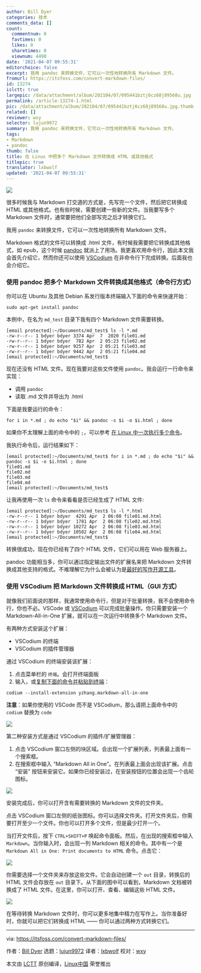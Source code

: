 ```yaml
---
author: Bill Dyer
categories: 技术
comments_data: []
count:
  commentnum: 0
  favtimes: 0
  likes: 0
  sharetimes: 0
  viewnum: 4490
date: '2021-04-07 09:55:31'
editorchoice: false
excerpt: 我用 pandoc 来转换文件，它可以一次性地转换所有 Markdown 文件。
fromurl: https://itsfoss.com/convert-markdown-files/
id: 13274
islctt: true
largepic: /data/attachment/album/202104/07/095441bztj6cz68j89568u.jpg
permalink: /article-13274-1.html
pic: /data/attachment/album/202104/07/095441bztj6cz68j89568u.jpg.thumb.jpg
related: []
reviewer: wxy
selector: lujun9972
summary: 我用 pandoc 来转换文件，它可以一次性地转换所有 Markdown 文件。
tags:
- Markdown
- pandoc
thumb: false
title: 在 Linux 中把多个 Markdown 文件转换成 HTML 或其他格式
titlepic: true
translator: lxbwolf
updated: '2021-04-07 09:55:31'
---
```


![](/data/attachment/album/202104/07/095441bztj6cz68j89568u.jpg)


很多时候我与 Markdown 打交道的方式是，先写完一个文件，然后把它转换成 HTML 或其他格式。也有些时候，需要创建一些新的文件。当我要写多个 Markdown 文件时，通常要把他们全部写完之后才转换它们。


我用 `pandoc` 来转换文件，它可以一次性地转换所有 Markdown 文件。


Markdown 格式的文件可以转换成 .html 文件，有时候我需要把它转换成其他格式，如 epub，这个时候 [pandoc](https://pandoc.org/) 就派上了用场。我更喜欢用命令行，因此本文我会首先介绍它，然而你还可以使用 [VSCodium](https://vscodium.com/) 在非命令行下完成转换。后面我也会介绍它。


### 使用 pandoc 把多个 Markdown 文件转换成其他格式（命令行方式）


你可以在 Ubuntu 及其他 Debian 系发行版本终端输入下面的命令来快速开始：



```
sudo apt-get install pandoc

```

本例中，在名为 `md_test` 目录下我有四个 Markdown 文件需要转换。



```
[email protected]:~/Documents/md_test$ ls -l *.md
-rw-r--r-- 1 bdyer bdyer 3374 Apr  7  2020 file01.md
-rw-r--r-- 1 bdyer bdyer  782 Apr  2 05:23 file02.md
-rw-r--r-- 1 bdyer bdyer 9257 Apr  2 05:21 file03.md
-rw-r--r-- 1 bdyer bdyer 9442 Apr  2 05:21 file04.md
[email protected]:~/Documents/md_test$

```

现在还没有 HTML 文件。现在我要对这些文件使用 `pandoc`。我会运行一行命令来实现：


* 调用 `pandoc`
* 读取 .md 文件并导出为 .html


下面是我要运行的命令：



```
for i in *.md ; do echo "$i" && pandoc -s $i -o $i.html ; done

```

如果你不太理解上面的命令中的 `;`，可以参考 [在 Linux 中一次执行多个命令](https://itsfoss.com/run-multiple-commands-linux/)。


我执行命令后，运行结果如下：



```
[email protected]:~/Documents/md_test$ for i in *.md ; do echo "$i" && pandoc -s $i -o $i.html ; done
file01.md
file02.md
file03.md
file04.md
[email protected]:~/Documents/md_test$

```

让我再使用一次 `ls` 命令来看看是否已经生成了 HTML 文件:



```
[email protected]:~/Documents/md_test$ ls -l *.html
-rw-r--r-- 1 bdyer bdyer  4291 Apr  2 06:08 file01.md.html
-rw-r--r-- 1 bdyer bdyer  1781 Apr  2 06:08 file02.md.html
-rw-r--r-- 1 bdyer bdyer 10272 Apr  2 06:08 file03.md.html
-rw-r--r-- 1 bdyer bdyer 10502 Apr  2 06:08 file04.md.html
[email protected]:~/Documents/md_test$

```

转换很成功，现在你已经有了四个 HTML 文件，它们可以用在 Web 服务器上。


pandoc 功能相当多，你可以通过指定输出文件的扩展名来把 Markdown 文件转换成其他支持的格式。不难理解它为什么会被认为是[最好的写作开源工具](https://itsfoss.com/open-source-tools-writers/)。


### 使用 VSCodium 把 Markdown 文件转换成 HTML（GUI 方式）


就像我们前面说的那样，我通常使用命令行，但是对于批量转换，我不会使用命令行，你也不必。VSCode 或 [VSCodium](https://itsfoss.com/vscodium/) 可以完成批量操作。你只需要安装一个 Markdown-All-in-One 扩展，就可以在一次运行中转换多个 Markdown 文件。


有两种方式安装这个扩展：


* VSCodium 的终端
* VSCodium 的插件管理器


通过 VSCodium 的终端安装该扩展：


1. 点击菜单栏的 `终端`。会打开终端面板
2. 输入，或[复制下面的命令并粘贴到终端](https://itsfoss.com/copy-paste-linux-terminal/)：



```
codium --install-extension yzhang.markdown-all-in-one

```

**注意**：如果你使用的 VSCode 而不是 VSCodium，那么请把上面命令中的 `codium` 替换为 `code`


![](/data/attachment/album/202104/07/095532nmz18hxed6dxldqr.jpg)


第二种安装方式是通过 VSCodium 的插件/扩展管理器：


1. 点击 VSCodium 窗口左侧的块区域。会出现一个扩展列表，列表最上面有一个搜索框。
2. 在搜索框中输入 “Markdown All in One”。在列表最上面会出现该扩展。点击 “安装” 按钮来安装它。如果你已经安装过，在安装按钮的位置会出现一个齿轮图标。


![](/data/attachment/album/202104/07/095533wp55yjpxx322u25h.jpg)


安装完成后，你可以打开含有需要转换的 Markdown 文件的文件夹。


点击 VSCodium 窗口左侧的纸张图标。你可以选择文件夹。打开文件夹后，你需要打开至少一个文件。你也可以打开多个文件，但是最少打开一个。


当打开文件后，按下 `CTRL+SHIFT+P` 唤起命令面板。然后，在出现的搜索框中输入 `Markdown`。当你输入时，会出现一列 Markdown 相关的命令。其中有一个是 `Markdown All in One: Print documents to HTML` 命令。点击它：


![](/data/attachment/album/202104/07/095533wohb4vq7ph1qqq6m.jpg)


你需要选择一个文件夹来存放这些文件。它会自动创建一个 `out` 目录，转换后的 HTML 文件会存放在 `out` 目录下。从下面的图中可以看到，Markdown 文档被转换成了 HTML 文件。在这里，你可以打开、查看、编辑这些 HTML 文件。


![](/data/attachment/album/202104/07/095534g25m4i2ws5554i5w.jpg)


在等待转换 Markdown 文件时，你可以更多地集中精力在写作上。当你准备好时，你就可以把它们转换成 HTML —— 你可以通过两种方式转换它们。




---


via: <https://itsfoss.com/convert-markdown-files/>


作者：[Bill Dyer](https://itsfoss.com/author/bill/) 选题：[lujun9972](https://github.com/lujun9972) 译者：[lxbwolf](https://github.com/lxbwolf) 校对：[wxy](https://github.com/wxy)


本文由 [LCTT](https://github.com/LCTT/TranslateProject) 原创编译，[Linux中国](https://linux.cn/) 荣誉推出